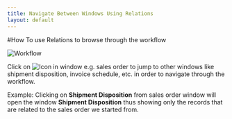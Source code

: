 ```yaml
---
title: Navigate Between Windows Using Relations
layout: default
---
```

#How To use Relations to browse through the workflow

![Workflow](../images/workflow_simple_order_to_invoice.png)

Click on ![Icon](../images/icon_relation.png) in window e.g. sales order to jump to other windows like shipment disposition, invoice schedule, etc. in order to navigate through the workflow.

Example: Clicking on **Shipment Disposition** from sales order window will open the window **Shipment Disposition** thus  showing only the records that are related to the sales order we started from.
